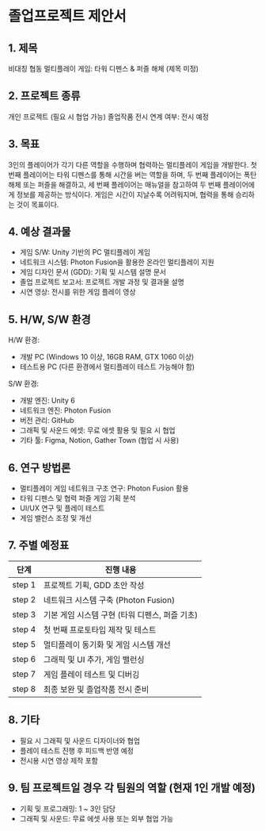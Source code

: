 
# 졸업프로젝트 제안서

## 1. 제목

비대칭 협동 멀티플레이 게임: 타워 디펜스 & 퍼즐 해체 (제목 미정)

## 2. 프로젝트 종류

개인 프로젝트 (필요 시 협업 가능)
졸업작품 전시 연계 여부: 전시 예정

## 3. 목표

3인의 플레이어가 각기 다른 역할을 수행하며 협력하는 멀티플레이 게임을 개발한다. 첫 번째 플레이어는 타워 디펜스를 통해 시간을 버는 역할을 하며, 두 번째 플레이어는 폭탄 해체 또는 퍼즐을 해결하고, 세 번째 플레이어는 매뉴얼을 참고하여 두 번째 플레이어에게 정보를 제공하는 방식이다. 게임은 시간이 지날수록 어려워지며, 협력을 통해 승리하는 것이 목표이다.

## 4. 예상 결과물

- 게임 S/W: Unity 기반의 PC 멀티플레이 게임
- 네트워크 시스템: Photon Fusion을 활용한 온라인 멀티플레이 지원
- 게임 디자인 문서 (GDD): 기획 및 시스템 설명 문서
- 졸업 프로젝트 보고서: 프로젝트 개발 과정 및 결과물 설명
- 시연 영상: 전시를 위한 게임 플레이 영상

## 5. H/W, S/W 환경

H/W 환경:

- 개발 PC (Windows 10 이상, 16GB RAM, GTX 1060 이상)
- 테스트용 PC (다른 환경에서 멀티플레이 테스트 가능해야 함)

S/W 환경:

- 개발 엔진: Unity 6
- 네트워크 엔진: Photon Fusion
- 버전 관리: GitHub
- 그래픽 및 사운드 에셋: 무료 에셋 활용 및 필요 시 협업
- 기타 툴: Figma, Notion, Gather Town (협업 시 사용)

## 6. 연구 방법론

- 멀티플레이 게임 네트워크 구조 연구: Photon Fusion 활용
- 타워 디펜스 및 협력 퍼즐 게임 기획 분석
- UI/UX 연구 및 플레이 테스트
- 게임 밸런스 조정 및 개선

## 7. 주별 예정표

|단계   | 진행 내용                                        |
|-------|---------------------------------------------------|
|step 1 | 프로젝트 기획, GDD 초안 작성                      |
|step 2 | 네트워크 시스템 구축 (Photon Fusion)              |
|step 3 | 기본 게임 시스템 구현 (타워 디펜스, 퍼즐 기초)    |
|step 4 | 첫 번째 프로토타입 제작 및 테스트                 |
|step 5 | 멀티플레이 동기화 및 게임 시스템 개선             |
|step 6 | 그래픽 및 UI 추가, 게임 밸런싱                    |
|step 7 | 게임 플레이 테스트 및 디버깅                      |
|step 8 | 최종 보완 및 졸업작품 전시 준비                   |

## 8. 기타

- 필요 시 그래픽 및 사운드 디자이너와 협업
- 플레이 테스트 진행 후 피드백 반영 예정
- 전시용 시연 영상 제작 포함

## 9. 팀 프로젝트일 경우 각 팀원의 역할 (현재 1인 개발 예정)

- 기획 및 프로그래밍: 1 ~ 3인 담당
- 그래픽 및 사운드: 무료 에셋 사용 또는 외부 협업 가능
